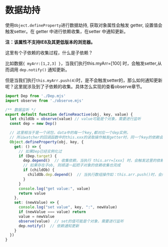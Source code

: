 # 数据劫持

使用`Object.defineProperty`进行数据劫持, 获取对象属性会触发 getter, 设置值会触发setter。在 getter 中进行依赖收集，在setter 中通知更新。

**注：该属性不支持IE8及其更低版本的浏览器。**


这里有个子依赖的收集过程，什么是子依赖？

比如数据`{ myArr:[1,2,3] }`，当我们执行this.myArr=[100] 时，会触发setter,从而调用 `dep.notify()` 通知更新。

但是当我们执行`this.myArr.push(4)`时，是不会触发setter的，那么如何通知更新呢？这里就涉及到了子依赖的收集。具体怎么实现的查看observe章节。



``` js
import Dep from './Dep.mjs'
import observe from './observe.mjs'

/** 数据监听 */
export default function defineReactive(obj, key, value) {
  let childOb = observe(value) // value可能是个对象，需要进行监听
  const dep = new Dep()

  // 这里相当于是一个闭包，data中的每一个key,都对应一个dep实例，
  // 所以watcher的回调函数中的this.xxx的读取操作触发getter时，同一个key的依赖会被放到同一个dep实例中
  Object.defineProperty(obj, key, {
    get: () => {
      // 如果Dep已经实例化过
      if (Dep.target) {
        dep.depend()  // 收集依赖，当执行 this.arr=[xxx] 时，会触发这里的依赖更新
        // 如果存在子ob, 则顺道一起把子对象的依赖收集也完成
        if (childOb) {
          childOb.dep.depend()  // 当执行数组操作如：this.arr.push()时，会触发这里的依赖更新 
        }
      }
      console.log("get value:", value)
      return value
    },
    set: (newValue) => {
      console.log("set value", key, ":", newValue)
      if (newValue === value) return
      value = newValue
      observe(value)  // set的值可能是个对象，需要进行监听
      dep.notify()  // 依赖通知更新
    }
  })
}

```